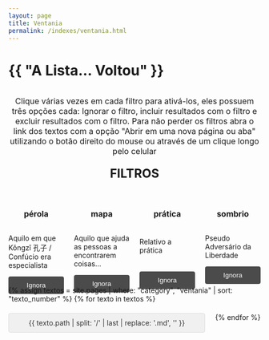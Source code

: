 ```yaml
---
layout: page
title: Ventania
permalink: /indexes/ventania.html
---
```


<h1>{{ "A Lista... Voltou" }}</h1>

<!-- Tag Descriptions and Buttons -->
<div class="tag-filter">
  <p style="text-align: center; font-size: 16px; margin-bottom: 0;">Clique várias vezes em cada filtro para ativá-los, eles possuem três opções cada: Ignorar o filtro, incluir resultados com o filtro e excluir resultados com o filtro.  Para não perder os filtros abra o link dos textos com a opção "Abrir em uma nova página ou aba" utilizando o botão direito do mouse ou através de um clique longo pelo celular </p>
  <h2 style="text-align: center; font-size: 24px; margin-top: 0;">FILTROS</h2>
  <div class="tag-description">
    <p class="filter-name" style="text-align: center;">pérola</p>
    <p>Aquilo em que Kǒngzǐ 孔子 / Confúcio era especialista</p>
    <button class="tag-button" data-tag="pérola">Ignora</button>
  </div>
  <div class="tag-description">
    <p class="filter-name" style="text-align: center;">mapa</p>
    <p>Aquilo que ajuda as pessoas a encontrarem coisas...</p>
    <button class="tag-button" data-tag="mapa">Ignora</button>
  </div>
  <div class="tag-description">
    <p class="filter-name" style="text-align: center;">prática</p>
    <p style="margin-top: 1.5em;">Relativo a prática</p>
    <button class="tag-button" data-tag="prática" style="margin-top: 1.5em;">Ignora</button>
  </div>
  <div class="tag-description">
    <p class="filter-name" style="text-align: center;">sombrio</p>
    <p>Pseudo Adversário da Liberdade</p>
    <button class="tag-button" data-tag="sombrio">Ignora</button>
  </div>
</div>

<!-- Block wrapped in HTML -->
<div class="textos-grid">
  {% assign textos = site.pages | where: "category", "ventania" | sort: "texto_number" %}
  {% for texto in textos %}
    <div class="texto-item" data-tags="{{ texto.tags | join: ' ' }}">
      <a href="{{ texto.url | relative_url }}">{{ texto.path | split: '/' | last | replace: '.md', '' }}</a>
    </div>
  {% endfor %}
</div>

<style>
  .tag-filter {
    display: flex;
    flex-wrap: wrap;
    gap: 20px;
    margin-bottom: 20px;
  }
  .tag-filter h2 {
    width: 100%;
    text-align: center;
    font-size: 24px;
  }
  .tag-description {
    flex: 1 1 calc(25% - 20px);
    box-sizing: border-box;
    display: flex;
    flex-direction: column;
    justify-content: space-between;
    height: 150px; /* Adjust height to ensure all buttons are aligned */
  }
  .filter-name {
    font-weight: bold;
    font-size: 16px;
    text-align: center;
  }
  .tag-button {
    display: block;
    width: 100%;
    padding: 10px;
    text-align: center;
    background-color: rgba(0, 0, 0, 0.7); /* 70% black */
    color: white;
    border: none;
    border-radius: 4px;
    cursor: pointer;
  }
  .tag-button:hover {
    opacity: 0.8;
  }
  .textos-grid {
    display: flex;
    flex-wrap: wrap;
    gap: 20px; /* Adjust the gap between items */
  }
  .texto-item {
    flex: 1 1 calc(25% - 20px); /* 4 columns layout */
    box-sizing: border-box;
  }
  .texto-item a {
    display: block;
    padding: 10px;
    text-align: center;
    background-color: #f0f0f0;
    border: 1px solid #ddd;
    border-radius: 4px;
    text-decoration: none;
    color: #333;
  }
  .texto-item a:hover {
    background-color: #e0e0e0;
  }
</style>

<script>
  document.addEventListener('DOMContentLoaded', function() {
    const buttons = document.querySelectorAll('.tag-button');
    const textos = document.querySelectorAll('.texto-item');

    buttons.forEach(button => {
      button.addEventListener('click', function() {
        if (this.style.backgroundColor === 'rgba(0, 0, 0, 0.7)') {
          this.style.backgroundColor = 'green';
          this.textContent = 'Inclui';
        } else if (this.style.backgroundColor === 'green') {
          this.style.backgroundColor = 'red';
          this.textContent = 'Exclui';
        } else {
          this.style.backgroundColor = 'rgba(0, 0, 0, 0.7)';
          this.textContent = 'Ignora';
        }
        filterTextos();
      });
    });

    function filterTextos() {
      const activeTags = {
        include: [],
        exclude: []
      };

      buttons.forEach(button => {
        const tag = button.getAttribute('data-tag');
        if (button.style.backgroundColor === 'green') {
          activeTags.include.push(tag);
        } else if (button.style.backgroundColor === 'red') {
          activeTags.exclude.push(tag);
        }
      });

      textos.forEach(texto => {
        const textoTags = texto.getAttribute('data-tags').split(' ');
        const includeMatch = activeTags.include.every(tag => textoTags.includes(tag));
        const excludeMatch = activeTags.exclude.every(tag => !textoTags.includes(tag));

        if ((activeTags.include.length === 0 || includeMatch) && excludeMatch) {
          texto.style.display = 'block';
        } else {
          texto.style.display = 'none';
        }
      });
    }
  });
</script>